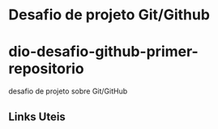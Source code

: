 # Desafio de projeto Git/Github
# dio-desafio-github-primer-repositorio
desafio de projeto sobre Git/GitHub


## Links Uteis
